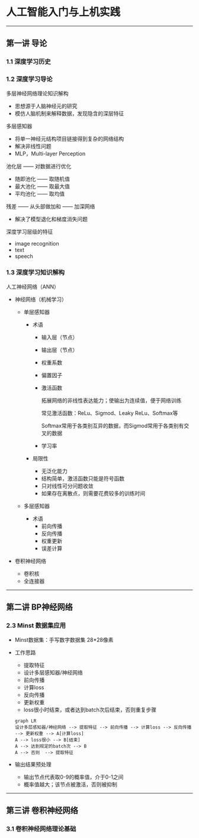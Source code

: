 # 人工智能入门与上机实践

---

## 第一讲 导论

### 1.1 深度学习历史

### 1.2 深度学习导论

多层神经网络理论知识解构

* 思想源于人脑神经元的研究
* 模仿人脑机制来解释数据，发现隐含的深层特征

多层感知器

* 将单一神经元结构项目链接得到复杂的网络结构
* 解决非线性问题
* MLP，Multi-layer Perception

池化层 —— 对数据进行优化

* 随即池化 —— 取随机值
* 最大池化 —— 取最大值
* 平均池化 —— 取均值

残差 —— 从头部做加和 —— 加深网络

* 解决了模型退化和梯度消失问题

深度学习层级的特征

* image recognition
* text
* speech

### 1.3 深度学习知识解构

人工神经网络（ANN）

* 神经网络（机械学习）

  * 单层感知器

    * 术语

      * 输入层（节点）

      * 输出层（节点）

      * 权重系数

      * 偏置因子

      * 激活函数

        拓展网络的非线性表达能力；使输出为连续值，便于网络训练

        常见激活函数：ReLu、Sigmod、Leaky ReLu、Softmax等

        Softmax常用于各类别互异的数据，而Sigmod常用于各类别有交叉的数据

      * 学习率

    * 局限性

      * 无泛化能力
      * 结构简单，激活函数只能是符号函数
      * 只对线性可分问题收敛
      * 如果存在离散点，则需要花费较多的训练时间

  * 多层感知器

    * 术语
      * 前向传播
      * 反向传播
      * 权重更新
      * 误差计算

* 卷积神经网络

  * 卷积核
  * 全连接器

---

## 第二讲 BP神经网络

### 2.3 Minst 数据集应用

* Minst数据集：手写数字数据集 28*28像素

* 工作思路

  * 提取特征
  * 设计多层感知器/神经网络
  * 前向传播
  * 计算loss
  * 反向传播
  * 更新权重
  * loss很小时结束，或者达到batch次后结束，否则重复步骤

  ```mermaid
  graph LR
  设计多层感知器/神经网络 --> 提取特征 --> 前向传播 --> 计算loss --> 反向传播 --> 更新权重 --> A[计算loss]
  A --> loss很小 --> B[结束]
  A --> 达到规定的batch次 --> B
  A --> 否则  --> 提取特征
  ```

* 输出结果预处理

  * 输出节点代表取0-9的概率值，介于0-1之间
  * 概率值越大；该节点被激活，否则被抑制

---

## 第三讲 卷积神经网络

### 3.1 卷积神经网络理论基础
